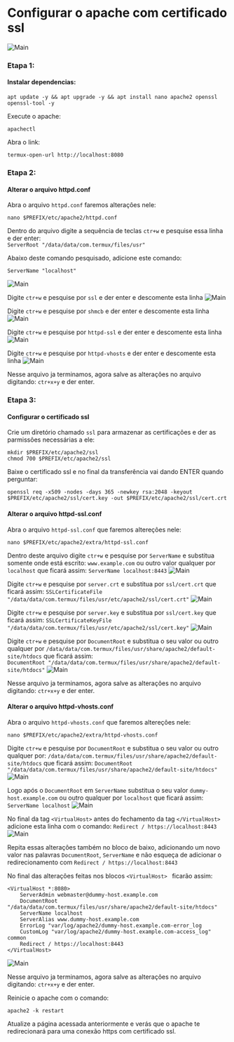 # Configurar o apache com certificado ssl
![Main](https://github.com/Olliv3r/Web-Server/raw/main/media/main.jpg)

### Etapa 1:
#### Instalar dependencias:
```
apt update -y && apt upgrade -y && apt install nano apache2 openssl openssl-tool -y
```

Execute o apache:
```
apachectl
```

Abra o link:
```
termux-open-url http://localhost:8080
```

### Etapa 2:
#### Alterar o arquivo httpd.conf

Abra o arquivo `httpd.conf` faremos alteraçôes nele:
```
nano $PREFIX/etc/apache2/httpd.conf
```

Dentro do arquivo digite a sequência de teclas `ctr+w` e pesquise essa linha e der enter:  
`ServerRoot "/data/data/com.termux/files/usr"`

Abaixo deste comando pesquisado, adicione este comando:
```
ServerName "localhost"
```
![Main](https://github.com/Olliv3r/Web-Server/raw/main/media/httpd.conf.jpg)

Digite `ctr+w` e pesquise por `ssl` e der enter e descomente esta linha
![Main](https://github.com/Olliv3r/Web-Server/raw/main/media/httpd.conf-ssl.jpg)

Digite `ctr+w` e pesquise por `shmcb` e der enter e descomente esta linha
![Main](https://github.com/Olliv3r/Web-Server/raw/main/media/httpd.conf-shmcb.jpg)

Digite `ctr+w` e pesquise por `httpd-ssl` e der enter e descomente esta linha
![Main](https://github.com/Olliv3r/Web-Server/raw/main/media/httpd.conf-httpd-ssl.jpg)

Digite `ctr+w` e pesquise por `httpd-vhosts` e der enter e descomente esta linha
![Main](https://github.com/Olliv3r/Web-Server/raw/main/media/httpd.conf-httpd-vhosts.jpg)

Nesse arquivo ja terminamos, agora salve as alteraçôes no arquivo digitando: `ctr+x+y` e der enter. 


### Etapa 3:
#### Configurar o certificado ssl

Crie um diretório chamado `ssl` para armazenar as certificaçôes e der as parmissôes necessárias a ele:
```
mkdir $PREFIX/etc/apache2/ssl
chmod 700 $PREFIX/etc/apache2/ssl
```

Baixe o certificado ssl e no final da transferência vai dando ENTER quando perguntar:
```
openssl req -x509 -nodes -days 365 -newkey rsa:2048 -keyout $PREFIX/etc/apache2/ssl/cert.key -out $PREFIX/etc/apache2/ssl/cert.crt
```

#### Alterar o arquivo httpd-ssl.conf
Abra o arquivo `httpd-ssl.conf` que faremos altereçôes nele:
```
nano $PREFIX/etc/apache2/extra/httpd-ssl.conf
```

Dentro deste arquivo digite `ctr+w` e pesquise por `ServerName` e substitua somente onde está escrito: `www.example.com` ou outro valor qualquer por `localhost` que ficará assim: `ServerName localhost:8443`
![Main](https://github.com/Olliv3r/Web-Server/raw/main/media/httpd-ssl.jpg)

Digite `ctr+w` e pesquise por `server.crt` e substitua por `ssl/cert.crt` que ficará assim: `SSLCertificateFile "/data/data/com.termux/files/usr/etc/apache2/ssl/cert.crt"`
![Main](https://github.com/Olliv3r/Web-Server/raw/main/media/httpd-ssl-cert.crt.jpg)

Digite `ctr+w` e pesquise por `server.key` e substitua por `ssl/cert.key` que ficará assim: `SSLCertificateKeyFile "/data/data/com.termux/files/usr/etc/apache2/ssl/cert.key"`
![Main](https://github.com/Olliv3r/Web-Server/raw/main/media/httpd-ssl-cert.key.jpg)

Digite `ctr+w` e pesquise por `DocumentRoot` e substitua o seu valor ou outro qualquer por `/data/data/com.termux/files/usr/share/apache2/default-site/htdocs` que ficará assim:  
`DocumentRoot "/data/data/com.termux/files/usr/share/apache2/default-site/htdocs"`
![Main](https://github.com/Olliv3r/Web-Server/raw/main/media/httpd-ssl-DocumentRoot.jpg)

Nesse arquivo ja terminamos, agora salve as alteraçôes no arquivo digitando: `ctr+x+y` e der enter.

#### Alterar o arquivo httpd-vhosts.conf
Abra o arquivo `httpd-vhosts.conf` que faremos altereçôes nele:
```
nano $PREFIX/etc/apache2/extra/httpd-vhosts.conf
```

Digite `ctr+w` e pesquise por `DocumentRoot` e substitua o seu valor ou outro qualquer por:  `/data/data/com.termux/files/usr/share/apache2/default-site/htdocs` que ficará assim: `DocumentRoot "/data/data/com.termux/files/usr/share/apache2/default-site/htdocs"`
![Main](https://github.com/Olliv3r/Web-Server/raw/main/media/httpd-vhosts-DocumentRoot.jpg)

Logo após o `DocumentRoot` em `ServerName` substitua o seu valor `dummy-host.example.com` ou outro qualquer por `localhost` que ficará assim: `ServerName localhost`
![Main](https://github.com/Olliv3r/Web-Server/raw/main/media/httpd-vhosts-ServerName.jpg)

No final da tag `<VirtualHost>` antes do fechamento da tag `</VirtualHost>` adicione esta linha com o comando:  `Redirect / https://localhost:8443` 
![Main](https://github.com/Olliv3r/Web-Server/raw/main/media/httpd-vhosts-Redirect.jpg)

Repita essas alteraçôes também no bloco de baixo, adicionando um novo valor nas palavras `DocumentRoot`, `ServerName` e não esqueça de adicionar o redirecionamento com `Redirect / https://localhost:8443`

No final das alteraçôes feitas nos blocos `<VirtualHost> ` ficarão assim:  
```
<VirtualHost *:8080>
    ServerAdmin webmaster@dummy-host.example.com
    DocumentRoot "/data/data/com.termux/files/usr/share/apache2/default-site/htdocs"
    ServerName localhost
    ServerAlias www.dummy-host.example.com
    ErrorLog "var/log/apache2/dummy-host.example.com-error_log
    CustomLog "var/log/apache2/dummy-host.example.com-access_log" common
    Redirect / https://localhost:8443
</VirtualHost>
```
![Main](https://github.com/Olliv3r/Web-Server/raw/main/media/httpd-vhosts-VirtualHost.jpg)

Nesse arquivo ja terminamos, agora salve as alteraçôes no arquivo digitando: `ctr+x+y` e der enter.

Reinicie o apache com o comando:
```
apache2 -k restart
```
Atualize a página acessada anteriormente e verás que o apache te redirecionará para uma conexão https com certificado ssl.
